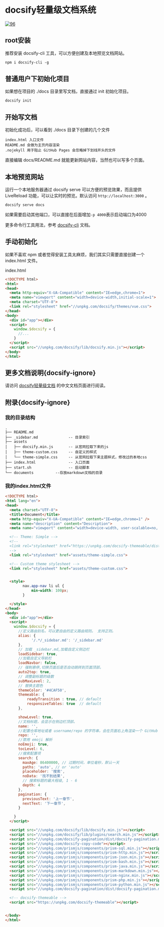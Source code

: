 # docsify轻量级文档系统

[![96](https://upload.jianshu.io/users/upload_avatars/686941/9cc6f6fb-1a1b-4d7b-8059-db22059b2c88.jpg?imageMogr2/auto-orient/strip|imageView2/1/w/96/h/96)](https://www.jianshu.com/u/14161faaa57e)

## root安装

推荐安装 docsify-cli 工具，可以方便创建及本地预览文档网站。

```markdown
npm i docsify-cli -g
```

## 普通用户下初始化项目

如果想在项目的 ./docs 目录里写文档，直接通过 init 初始化项目。

```markdown
docsify init
```

## 开始写文档

初始化成功后，可以看到 ./docs 目录下创建的几个文件

```
index.html 入口文件
README.md 会做为主页内容渲染
.nojekyll 用于阻止 GitHub Pages 会忽略掉下划线开头的文件
```

直接编辑 docs/README.md 就能更新网站内容，当然也可以写多个页面。

## 本地预览网站

运行一个本地服务器通过 docsify serve 可以方便的预览效果，而且提供 LiveReload 功能，可以让实时的预览。默认访问 `http://localhost:3000` 。

```
docsify serve docs
```

如果需要启动其他端口，可以直接在后面增加`-p 4000`表示启动端口为4000

更多命令行工具用法，参考 [docsify-cli](https://github.com/docsifyjs/docsify-cli) 文档。

## 手动初始化

如果不喜欢 npm 或者觉得安装工具太麻烦，我们其实只需要直接创建一个 index.html 文件。

index.html

```html
<!DOCTYPE html>
<html>
<head>
  <meta http-equiv="X-UA-Compatible" content="IE=edge,chrome=1">
  <meta name="viewport" content="width=device-width,initial-scale=1">
  <meta charset="UTF-8">
  <link rel="stylesheet" href="//unpkg.com/docsify/themes/vue.css">
</head>
<body>
  <div id="app"></div>
  <script>
    window.$docsify = {
      //...
    }
  </script>
  <script src="//unpkg.com/docsify/lib/docsify.min.js"></script>
</body>
</html>
```

## 更多文档说明{docsify-ignore}

请访问 [docsify轻量级文档](https://docsify.js.org/#/zh-cn/quickstart) 的中文文档页面进行阅读。

## 附录{docsify-ignore}

### 我的目录结构

```
.
├── README.md
├── _sidebar.md              -- 目录索引
├── assets
│   ├── docsify.min.js       -- 从官网拉取下来的js
│   ├── theme-custom.css     -- 自定义的样式
│   └── theme-simple.css     -- 从官网拉取下来主题样式，修改过的本地css
├── index.html               -- 入口页面
├── start.sh                 -- 启动脚本
└── documents          --存放markdown文档的目录
```

### 我的index.html文件

```html
<!DOCTYPE html>
<html lang="en">
<head>
  <meta charset="UTF-8">
  <title>Document</title>
  <meta http-equiv="X-UA-Compatible" content="IE=edge,chrome=1" />
  <meta name="description" content="Description">
  <meta name="viewport" content="width=device-width, user-scalable=no, initial-scale=1.0, maximum-scale=1.0, minimum-scale=1.0">

  <!-- Theme: Simple -->
  <!--
  <link rel="stylesheet" href="https://unpkg.com/docsify-themeable/dist/css/theme-simple.css">
  -->
  <link rel="stylesheet" href="assets/theme-simple.css">

  <!-- Custom theme stylesheet -->
  <link rel="stylesheet" href="assets/theme-custom.css">


  <style>
        nav.app-nav li ul {
            min-width: 100px;
        }

  </style>
</head>
<body>
  <div id="app"></div>
  <script>
    window.$docsify = {
      //定义路由别名，可以更自由的定义路由规则。 支持正则。
      alias: {
            '/.*/_sidebar.md': '/_sidebar.md'
      },
      // 加载 _sidebar.md,加载自定义侧边栏
      loadSidebar: true,
      //加载自定义导航栏
      loadNavbar: false,
      // 强制悬停,切换页面后是否自动跳转到页面顶部。
      auto2top: true,
      // 调整副标题的级数
      subMaxLevel: 2,
      // 替换主题色
      themeColor: '#4CAF50',
      themeable: {
          readyTransition : true, // default
          responsiveTables: true  // default
      },

      showLevel: true,
      //文档标题，会显示在侧边栏顶部。
      name: '',
      //配置仓库地址或者 username/repo 的字符串，会在页面右上角渲染一个 GitHub Corner 挂件。
      repo: '',
      //禁用 emoji 解析
      noEmoji: true,
      tocLevel: 6,
      //搜索配置项
      search: {
        maxAge: 86400000, // 过期时间，单位毫秒，默认一天
        paths: 'auto', // or 'auto'
        placeholder: '搜索',
        noData: '找不到结果',
        // 搜索标题的最大程级, 1 - 6
        depth: 4
      },
      pagination: {
        previousText: '上一章节',
        nextText: '下一章节',
      }

    }
  </script>

  <script src="//unpkg.com/docsify/lib/docsify.min.js"></script>
  <script src="//unpkg.com/docsify/lib/plugins/search.min.js"></script>
  <script src="//unpkg.com/docsify-pagination/dist/docsify-pagination.min.js"></script>
  <script src="//unpkg.com/docsify-copy-code"></script>
  <script src="//unpkg.com/prismjs/components/prism-sql.min.js"></script>
  <script src="//unpkg.com/prismjs/components/prism-http.min.js"></script>
  <script src="//unpkg.com/prismjs/components/prism-json.min.js"></script>
  <script src="//unpkg.com/prismjs/components/prism-bash.min.js"></script>
  <script src="//unpkg.com/prismjs/components/prism-java.min.js"></script>
  <script src="//unpkg.com/prismjs/components/prism-markdown.min.js"></script>
  <script src="//unpkg.com/prismjs/components/prism-nginx.min.js"></script>
  <script src="//unpkg.com/prismjs/components/prism-php.min.js"></script>
  <script src="//unpkg.com/prismjs/components/prism-python.min.js"></script>
  <script src="//unpkg.com/docsify-pagination/dist/docsify-pagination.min.js"></script>

  <!-- docsify-themeable -->
  <script src="https://unpkg.com/docsify-themeable"></script>


</body>
</html>
```

